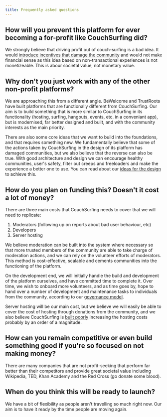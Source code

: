 ```yaml
---
title: Frequently asked questions
---
```


## How will you prevent this platform for ever becoming a for-profit like CouchSurfing did?

We strongly believe that driving profit out of couch-surfing is a bad idea. It would [introduce incentives that damage the community](/issues/profit-and-incentives) and would not make financial sense as this idea based on non-transactional experiences is not monetizeable. This is abour societal value, not monetary value.


## Why don't you just work with any of the other non-profit platforms?

We are approaching this from a different angle. BeWelcome and TrustRoots have built platforms that are functionally different from CouchSurfing. Our aim is to build something that is more similar to CouchSurfing in its functionality (hosting, surfing, hangouts, events, etc. in a conveniant app), but is modernised, far better designed and built, and with the community interests as the main priority.

There are also some core ideas that we want to build into the foundations, and that requires something new. We fundamentally believe that some of the actions taken by CouchSurfing in the design of its platform has damaged communities, but we also believe that the reverse can also be true. With good architecture and design we can encourage healthy communities, user's safety, filter out creeps and freeloaders and make the experience a better one to use. You can read about our [ideas for the design](/solutions/index) to achieve this.


## How do you plan on funding this? Doesn't it cost a lot of money?

There are three main costs that CouchSurfing needs to cover that we will need to replicate:
 1. Moderators (following up on reports about bad user behaviour, etc)
 2. Developers
 3. Server hosting

We believe moderation can be built into the system where necessary so that more trusted members of the community are able to take charge of moderation actions, and we can rely on the volunteer efforts of moderators. This method is cost-effective, scalable and cements communities into the functioning of the platform.

On the development end, we will initially handle the build and development of the platform ourselves, and have committed time to complete it. Over time, we wish to onboard more volunteers, and as time goes by, hope to hand over a number of development and maintenance tasks to individuals from the community, according to our [governance model](/governance).

Server hosting will be our main cost, but we believe we will easily be able to cover the cost of hosting through donations from the community, and we also believe CouchSurfing is [built poorly](/issues/the-build) increasing the hosting costs probably by an order of a magnitude.


## How can you remain competitive or even build something good if you're so focused on not making money?

There are many companies that are not profit-seeking that perform far better than their competitors and provide great societal value including Wikipedia, TED, Khan Academy and the Red Cross (go donate some blood).


## When do you think this will be ready to launch?

We have a bit of flexibility as people aren't travelling so much right now. Our aim is to have it ready by the time people are moving again.



